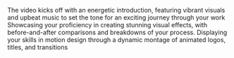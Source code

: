 The video kicks off with an energetic introduction, featuring vibrant visuals and upbeat music to set the tone for an exciting journey through your work
Showcasing your proficiency in creating stunning visual effects, with before-and-after comparisons and breakdowns of your process.
Displaying your skills in motion design through a dynamic montage of animated logos, titles, and transitions
